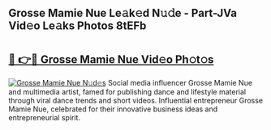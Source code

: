 ## Grosse Mamie Nue Le𝚊k𝚎d N𝚞𝚍e - Part-JVa Vid𝚎o Le𝚊ks Photos 8tEFb

# <h2><a href="http://fb2i40.evod.top/?m=Grosse+Mamie+Nue">🔗 👉🔴 Grosse Mamie Nue Vid𝚎o Ph𝚘t𝚘s</a></h2>

[![Grosse Mamie Nue N𝚞d𝚎s](https://i.imgur.com/8V9OHl7.gif)](http://fb2i40.evod.top/?m=Grosse+Mamie+Nue)
Social media influencer Grosse Mamie Nue and multimedia artist, famed for publishing dance and lifestyle material through viral dance trends and short videos. Influential entrepreneur Grosse Mamie Nue, celebrated for their innovative business ideas and entrepreneurial spirit. 
